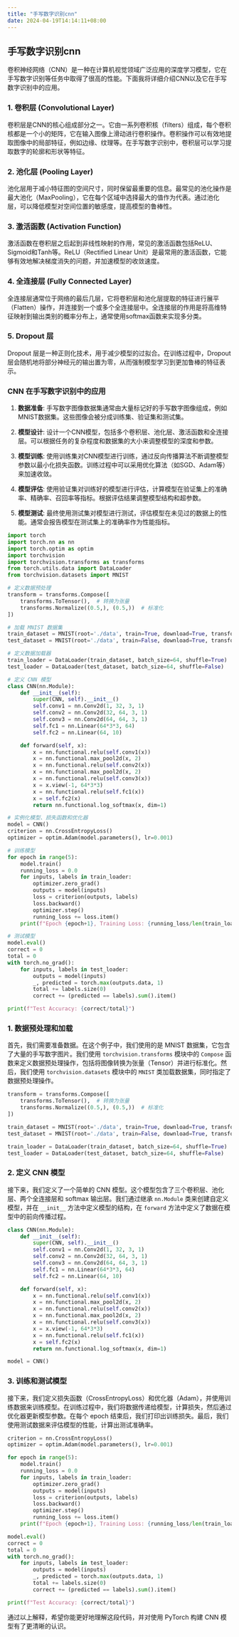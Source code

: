 ```yaml
---
title: "手写数字识别cnn"
date: 2024-04-19T14:14:11+08:00
---
```


## 手写数字识别cnn

卷积神经网络（CNN）是一种在计算机视觉领域广泛应用的深度学习模型，它在手写数字识别等任务中取得了很高的性能。下面我将详细介绍CNN以及它在手写数字识别中的应用。

### 1. 卷积层 (Convolutional Layer)

卷积层是CNN的核心组成部分之一。它由一系列卷积核（filters）组成，每个卷积核都是一个小的矩阵，它在输入图像上滑动进行卷积操作。卷积操作可以有效地提取图像中的局部特征，例如边缘、纹理等。在手写数字识别中，卷积层可以学习提取数字的轮廓和形状等特征。

### 2. 池化层 (Pooling Layer)

池化层用于减小特征图的空间尺寸，同时保留最重要的信息。最常见的池化操作是最大池化（MaxPooling），它在每个区域中选择最大的值作为代表。通过池化层，可以降低模型对空间位置的敏感度，提高模型的鲁棒性。

### 3. 激活函数 (Activation Function)

激活函数在卷积层之后起到非线性映射的作用，常见的激活函数包括ReLU、Sigmoid和Tanh等。ReLU（Rectified Linear Unit）是最常用的激活函数，它能够有效地解决梯度消失的问题，并加速模型的收敛速度。

### 4. 全连接层 (Fully Connected Layer)

全连接层通常位于网络的最后几层，它将卷积层和池化层提取的特征进行展平（Flatten）操作，并连接到一个或多个全连接层中。全连接层的作用是将高维特征映射到输出类别的概率分布上，通常使用softmax函数来实现多分类。

### 5. Dropout 层

Dropout 层是一种正则化技术，用于减少模型的过拟合。在训练过程中，Dropout 层会随机地将部分神经元的输出置为零，从而强制模型学习到更加鲁棒的特征表示。

### CNN 在手写数字识别中的应用

1. **数据准备**: 手写数字图像数据集通常由大量标记好的手写数字图像组成，例如MNIST数据集。这些图像会被分成训练集、验证集和测试集。

2. **模型设计**: 设计一个CNN模型，包括多个卷积层、池化层、激活函数和全连接层。可以根据任务的复杂程度和数据集的大小来调整模型的深度和参数。

3. **模型训练**: 使用训练集对CNN模型进行训练，通过反向传播算法不断调整模型参数以最小化损失函数。训练过程中可以采用优化算法（如SGD、Adam等）来加速收敛。

4. **模型评估**: 使用验证集对训练好的模型进行评估，计算模型在验证集上的准确率、精确率、召回率等指标。根据评估结果调整模型结构和超参数。

5. **模型测试**: 最终使用测试集对模型进行测试，评估模型在未见过的数据上的性能。通常会报告模型在测试集上的准确率作为性能指标。

```python
import torch
import torch.nn as nn
import torch.optim as optim
import torchvision
import torchvision.transforms as transforms
from torch.utils.data import DataLoader
from torchvision.datasets import MNIST

# 定义数据预处理
transform = transforms.Compose([
    transforms.ToTensor(),  # 转换为张量
    transforms.Normalize((0.5,), (0.5,))  # 标准化
])

# 加载 MNIST 数据集
train_dataset = MNIST(root='./data', train=True, download=True, transform=transform)
test_dataset = MNIST(root='./data', train=False, download=True, transform=transform)

# 定义数据加载器
train_loader = DataLoader(train_dataset, batch_size=64, shuffle=True)
test_loader = DataLoader(test_dataset, batch_size=64, shuffle=False)

# 定义 CNN 模型
class CNN(nn.Module):
    def __init__(self):
        super(CNN, self).__init__()
        self.conv1 = nn.Conv2d(1, 32, 3, 1)
        self.conv2 = nn.Conv2d(32, 64, 3, 1)
        self.conv3 = nn.Conv2d(64, 64, 3, 1)
        self.fc1 = nn.Linear(64*3*3, 64)
        self.fc2 = nn.Linear(64, 10)

    def forward(self, x):
        x = nn.functional.relu(self.conv1(x))
        x = nn.functional.max_pool2d(x, 2)
        x = nn.functional.relu(self.conv2(x))
        x = nn.functional.max_pool2d(x, 2)
        x = nn.functional.relu(self.conv3(x))
        x = x.view(-1, 64*3*3)
        x = nn.functional.relu(self.fc1(x))
        x = self.fc2(x)
        return nn.functional.log_softmax(x, dim=1)

# 实例化模型、损失函数和优化器
model = CNN()
criterion = nn.CrossEntropyLoss()
optimizer = optim.Adam(model.parameters(), lr=0.001)

# 训练模型
for epoch in range(5):
    model.train()
    running_loss = 0.0
    for inputs, labels in train_loader:
        optimizer.zero_grad()
        outputs = model(inputs)
        loss = criterion(outputs, labels)
        loss.backward()
        optimizer.step()
        running_loss += loss.item()
    print(f"Epoch {epoch+1}, Training Loss: {running_loss/len(train_loader)}")

# 测试模型
model.eval()
correct = 0
total = 0
with torch.no_grad():
    for inputs, labels in test_loader:
        outputs = model(inputs)
        _, predicted = torch.max(outputs.data, 1)
        total += labels.size(0)
        correct += (predicted == labels).sum().item()

print(f"Test Accuracy: {correct/total}")
```

### 1. 数据预处理和加载

首先，我们需要准备数据。在这个例子中，我们使用的是 MNIST 数据集，它包含了大量的手写数字图片。我们使用 `torchvision.transforms` 模块中的 `Compose` 函数来定义数据预处理操作，包括将图像转换为张量（Tensor）并进行标准化。然后，我们使用 `torchvision.datasets` 模块中的 `MNIST` 类加载数据集，同时指定了数据预处理操作。

```python
transform = transforms.Compose([
    transforms.ToTensor(),  # 转换为张量
    transforms.Normalize((0.5,), (0.5,))  # 标准化
])

train_dataset = MNIST(root='./data', train=True, download=True, transform=transform)
test_dataset = MNIST(root='./data', train=False, download=True, transform=transform)

train_loader = DataLoader(train_dataset, batch_size=64, shuffle=True)
test_loader = DataLoader(test_dataset, batch_size=64, shuffle=False)
```

### 2. 定义 CNN 模型

接下来，我们定义了一个简单的 CNN 模型。这个模型包含了三个卷积层、池化层、两个全连接层和 softmax 输出层。我们通过继承 `nn.Module` 类来创建自定义模型，并在 `__init__` 方法中定义模型的结构，在 `forward` 方法中定义了数据在模型中的前向传播过程。

```python
class CNN(nn.Module):
    def __init__(self):
        super(CNN, self).__init__()
        self.conv1 = nn.Conv2d(1, 32, 3, 1)
        self.conv2 = nn.Conv2d(32, 64, 3, 1)
        self.conv3 = nn.Conv2d(64, 64, 3, 1)
        self.fc1 = nn.Linear(64*3*3, 64)
        self.fc2 = nn.Linear(64, 10)

    def forward(self, x):
        x = nn.functional.relu(self.conv1(x))
        x = nn.functional.max_pool2d(x, 2)
        x = nn.functional.relu(self.conv2(x))
        x = nn.functional.max_pool2d(x, 2)
        x = nn.functional.relu(self.conv3(x))
        x = x.view(-1, 64*3*3)
        x = nn.functional.relu(self.fc1(x))
        x = self.fc2(x)
        return nn.functional.log_softmax(x, dim=1)

model = CNN()
```

### 3. 训练和测试模型

接下来，我们定义损失函数（CrossEntropyLoss）和优化器（Adam），并使用训练数据来训练模型。在训练过程中，我们将数据传递给模型，计算损失，然后通过优化器更新模型参数。在每个 epoch 结束后，我们打印出训练损失。最后，我们使用测试数据来评估模型的性能，计算出测试准确率。

```python
criterion = nn.CrossEntropyLoss()
optimizer = optim.Adam(model.parameters(), lr=0.001)

for epoch in range(5):
    model.train()
    running_loss = 0.0
    for inputs, labels in train_loader:
        optimizer.zero_grad()
        outputs = model(inputs)
        loss = criterion(outputs, labels)
        loss.backward()
        optimizer.step()
        running_loss += loss.item()
    print(f"Epoch {epoch+1}, Training Loss: {running_loss/len(train_loader)}")

model.eval()
correct = 0
total = 0
with torch.no_grad():
    for inputs, labels in test_loader:
        outputs = model(inputs)
        _, predicted = torch.max(outputs.data, 1)
        total += labels.size(0)
        correct += (predicted == labels).sum().item()

print(f"Test Accuracy: {correct/total}")
```

通过以上解释，希望你能更好地理解这段代码，并对使用 PyTorch 构建 CNN 模型有了更清晰的认识。